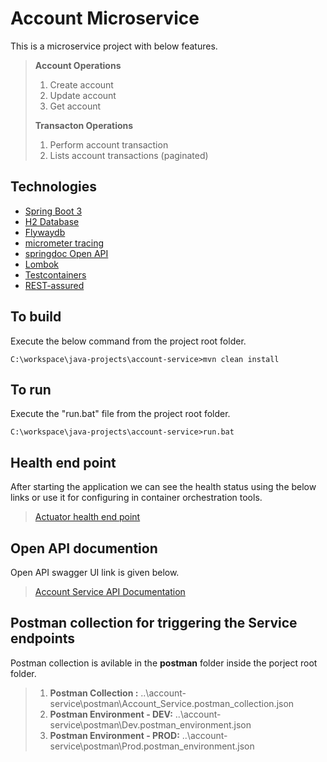 # Account Microservice
This is a microservice project with below features.
> **Account Operations**
> 1. Create account
> 2. Update account
> 3. Get account
>   
> **Transacton Operations**
> 1. Perform account transaction
> 2. Lists account transactions (paginated)

## Technologies
- [Spring Boot 3](https://spring.io/projects/spring-boot/)
- [H2 Database](https://www.h2database.com/html/main.html)
- [Flywaydb](https://flywaydb.org/)
- [micrometer tracing](https://github.com/micrometer-metrics/tracing)
- [springdoc Open API](https://springdoc.org/)
- [Lombok](https://projectlombok.org/)
- [Testcontainers](https://java.testcontainers.org/)
- [REST-assured](https://rest-assured.io/)

## To build
Execute the below command from the project root folder.
```
C:\workspace\java-projects\account-service>mvn clean install
```

## To run
Execute the "run.bat" file from the project root folder.
```
C:\workspace\java-projects\account-service>run.bat
```

## Health end point
After starting the application we can see the health status using the below links or use it for configuring in container orchestration tools.
>[Actuator health end point](http://localhost:9090/account-service/actuator/health)

## Open API documention
Open API swagger UI link is given below.
>
>[Account Service API Documentation](http://localhost:9090/account-service/swagger-ui/index.html)

## Postman collection for triggering the Service endpoints
Postman collection is avilable in the **postman** folder inside the porject root folder.
>1. **Postman Collection :**  ..\account-service\postman\Account_Service.postman_collection.json
>2. **Postman Environment - DEV:**  ..\account-service\postman\Dev.postman_environment.json
>3. **Postman Environment - PROD:**  ..\account-service\postman\Prod.postman_environment.json
